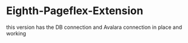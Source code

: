 # Eighth-Pageflex-Extension
this version has the DB connection and Avalara connection in place and working
